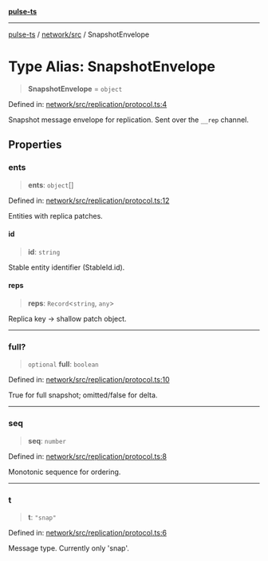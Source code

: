 [**pulse-ts**](../../../README.md)

***

[pulse-ts](../../../README.md) / [network/src](../README.md) / SnapshotEnvelope

# Type Alias: SnapshotEnvelope

> **SnapshotEnvelope** = `object`

Defined in: [network/src/replication/protocol.ts:4](https://github.com/jlehett/pulse-ts/blob/95f7e0ab0aafbcd2aad691251c554317b3dfe19c/packages/network/src/replication/protocol.ts#L4)

Snapshot message envelope for replication. Sent over the `__rep` channel.

## Properties

### ents

> **ents**: `object`[]

Defined in: [network/src/replication/protocol.ts:12](https://github.com/jlehett/pulse-ts/blob/95f7e0ab0aafbcd2aad691251c554317b3dfe19c/packages/network/src/replication/protocol.ts#L12)

Entities with replica patches.

#### id

> **id**: `string`

Stable entity identifier (StableId.id).

#### reps

> **reps**: `Record`\<`string`, `any`\>

Replica key -> shallow patch object.

***

### full?

> `optional` **full**: `boolean`

Defined in: [network/src/replication/protocol.ts:10](https://github.com/jlehett/pulse-ts/blob/95f7e0ab0aafbcd2aad691251c554317b3dfe19c/packages/network/src/replication/protocol.ts#L10)

True for full snapshot; omitted/false for delta.

***

### seq

> **seq**: `number`

Defined in: [network/src/replication/protocol.ts:8](https://github.com/jlehett/pulse-ts/blob/95f7e0ab0aafbcd2aad691251c554317b3dfe19c/packages/network/src/replication/protocol.ts#L8)

Monotonic sequence for ordering.

***

### t

> **t**: `"snap"`

Defined in: [network/src/replication/protocol.ts:6](https://github.com/jlehett/pulse-ts/blob/95f7e0ab0aafbcd2aad691251c554317b3dfe19c/packages/network/src/replication/protocol.ts#L6)

Message type. Currently only 'snap'.
